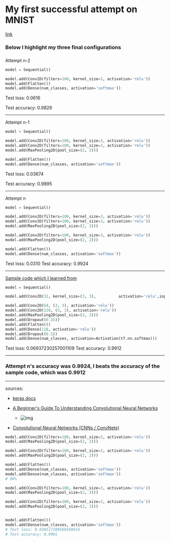 # My first successful attempt on MNIST

[link](https://colab.research.google.com/drive/1wP3MdJO04ozfOV5HgDT4DrHcjNiLFq0n) 



### Below I highlight my three final configurations

###  

Attempt n-2



```python
model = Sequential() 

model.add(Conv2D(filters=100, kernel_size=3, activation='relu'))
model.add(Flatten())
model.add(Dense(num_classes, activation='softmax'))
```

Test loss: 0.0616

Test accuracy: 0.9826

--------------------

Attempt n-1



```python
model = Sequential() 

model.add(Conv2D(filters=100, kernel_size=3, activation='relu'))
model.add(Conv2D(filters=100, kernel_size=3, activation='relu'))
model.add(MaxPooling2D(pool_size=(2, 2)))

model.add(Flatten())
model.add(Dense(num_classes, activation='softmax'))
```

Test loss: 0.03674

Test accuracy: 0.9895

----------------

Attempt n



```python
model = Sequential() 

model.add(Conv2D(filters=100, kernel_size=3, activation='relu'))
model.add(Conv2D(filters=100, kernel_size=3, activation='relu'))
model.add(MaxPooling2D(pool_size=(2, 2)))

model.add(Conv2D(filters=100, kernel_size=3, activation='relu'))
model.add(MaxPooling2D(pool_size=(2, 2)))

model.add(Flatten())
model.add(Dense(num_classes, activation='softmax'))
```

Test loss: 0.0310
Test accuracy: 0.9924

-----------

[Sample code which I learned from](https://colab.research.google.com/drive/1iTGGKIfxRRrhWpQQUqHdfVMrfqkdE0un#scrollTo=R6U6JC6Z4Scj)



```python
model = Sequential() 

model.add(Conv2D(32, kernel_size=(3, 3),          activation='relu',input_shape=input_shape))

model.add(Conv2D(64, (3, 3), activation='relu'))
model.add(Conv2D(128, (3, 3), activation='relu'))
model.add(MaxPooling2D(pool_size=(2, 2)))
model.add(Dropout(0.25))
model.add(Flatten())
model.add(Dense(128, activation='relu'))
model.add(Dropout(0.5))
model.add(Dense(num_classes, activation=Activation(tf.nn.softmax)))


```

Test loss: 0.06937230257001109
Test accuracy: 0.9912



----

###  Attempt n's accuracy was 0.9924, I beats the accuracy of the sample code, which was 0.9912







--------

sources: 

* [keras docs](https://keras.io/)

* [A Beginner's Guide To Understanding Convolutional Neural Networks](https://adeshpande3.github.io/A-Beginner%27s-Guide-To-Understanding-Convolutional-Neural-Networks/)
  + ![img](https://adeshpande3.github.io/assets/Table.png)
* [Convolutional Neural Networks (CNNs / ConvNets)](http://cs231n.github.io/convolutional-networks/#layerpat)







```python
model.add(Conv2D(filters=100, kernel_size=3, activation='relu'))
model.add(MaxPooling2D(pool_size=(2, 2)))

model.add(Conv2D(filters=100, kernel_size=3, activation='relu'))
model.add(MaxPooling2D(pool_size=(2, 2)))

model.add(Flatten())
model.add(Dense(num_classes, activation='softmax'))
model.add(Dense(num_classes, activation='softmax'))
# 98%
```

```python
model.add(Conv2D(filters=100, kernel_size=3, activation='relu'))
model.add(MaxPooling2D(pool_size=(2, 2)))

model.add(Conv2D(filters=100, kernel_size=3, activation='relu'))
model.add(MaxPooling2D(pool_size=(2, 2)))


model.add(Flatten())
model.add(Dense(num_classes, activation='softmax'))
# Test loss: 0.030517288568560615
# Test accuracy: 0.9901
```





